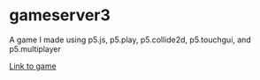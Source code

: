 # gameserver3
A game I made using p5.js, p5.play, p5.collide2d, p5.touchgui, and p5.multiplayer

[Link to game](awesomeness278.github.io)
